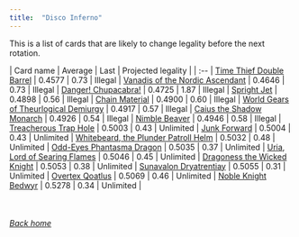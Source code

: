 ```yaml
---
title:  "Disco Inferno"
---
```


This is a list of cards that are likely to change legality before the next rotation.

| Card name | Average | Last | Projected legality |
| :-- |
[Time Thief Double Barrel](https://db.ygoprodeck.com/card/?search=Time%20Thief%20Double%20Barrel) | 0.4577 | 0.73 | Illegal |
[Vanadis of the Nordic Ascendant](https://db.ygoprodeck.com/card/?search=Vanadis%20of%20the%20Nordic%20Ascendant) | 0.4646 | 0.73 | Illegal |
[Danger! Chupacabra!](https://db.ygoprodeck.com/card/?search=Danger!%20Chupacabra!) | 0.4725 | 1.87 | Illegal |
[Spright Jet](https://db.ygoprodeck.com/card/?search=Spright%20Jet) | 0.4898 | 0.56 | Illegal |
[Chain Material](https://db.ygoprodeck.com/card/?search=Chain%20Material) | 0.4900 | 0.60 | Illegal |
[World Gears of Theurlogical Demiurgy](https://db.ygoprodeck.com/card/?search=World%20Gears%20of%20Theurlogical%20Demiurgy) | 0.4917 | 0.57 | Illegal |
[Caius the Shadow Monarch](https://db.ygoprodeck.com/card/?search=Caius%20the%20Shadow%20Monarch) | 0.4926 | 0.54 | Illegal |
[Nimble Beaver](https://db.ygoprodeck.com/card/?search=Nimble%20Beaver) | 0.4946 | 0.58 | Illegal |
[Treacherous Trap Hole](https://db.ygoprodeck.com/card/?search=Treacherous%20Trap%20Hole) | 0.5003 | 0.43 | Unlimited |
[Junk Forward](https://db.ygoprodeck.com/card/?search=Junk%20Forward) | 0.5004 | 0.43 | Unlimited |
[Whitebeard, the Plunder Patroll Helm](https://db.ygoprodeck.com/card/?search=Whitebeard,%20the%20Plunder%20Patroll%20Helm) | 0.5032 | 0.48 | Unlimited |
[Odd-Eyes Phantasma Dragon](https://db.ygoprodeck.com/card/?search=Odd-Eyes%20Phantasma%20Dragon) | 0.5035 | 0.37 | Unlimited |
[Uria, Lord of Searing Flames](https://db.ygoprodeck.com/card/?search=Uria,%20Lord%20of%20Searing%20Flames) | 0.5046 | 0.45 | Unlimited |
[Dragoness the Wicked Knight](https://db.ygoprodeck.com/card/?search=Dragoness%20the%20Wicked%20Knight) | 0.5053 | 0.38 | Unlimited |
[Sunavalon Dryatrentiay](https://db.ygoprodeck.com/card/?search=Sunavalon%20Dryatrentiay) | 0.5055 | 0.31 | Unlimited |
[Overtex Qoatlus](https://db.ygoprodeck.com/card/?search=Overtex%20Qoatlus) | 0.5069 | 0.46 | Unlimited |
[Noble Knight Bedwyr](https://db.ygoprodeck.com/card/?search=Noble%20Knight%20Bedwyr) | 0.5278 | 0.34 | Unlimited |

<br>

###### [Back home](index)